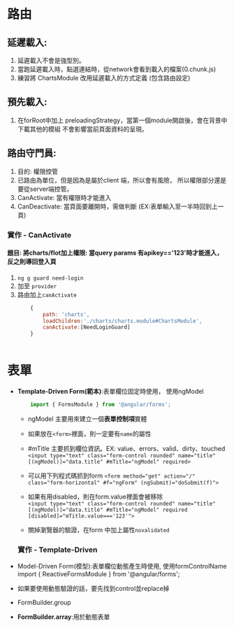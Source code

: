 # 路由
## 延遲載入:
  1. 延遲載入不會是強型別。
  2. 當跑延遲載入時，點選連結時，從network會看到載入的檔案(0.chunk.js)
  3. 練習將 ChartsModule 改用延遲載入的方式定義 (包含路由設定)


## 預先載入:
  1. 在forRoot中加上 preloadingStrategy，當第一個module開啟後，會在背景中下載其他的模組
    不會影響當前頁面資料的呈現。

## 路由守門員:
1. 目的: 權限控管
2. 已路由為單位，但是因為是屬於client 端，所以會有風險，  所以權限部分還是要從server端控管。
3. CanActivate: 當有權限時才能進入
4. CanDeactivate: 當頁面要離開時，需做判斷
   (EX:表單輸入至一半時回到上一頁)
### 實作 - CanActivate
#### 題目: 將charts/flot加上權限:  當query params 有apikey=='123'時才能進入，反之則導回登入頁

1. `ng g guard need-login`
2. 加至 `provider`
3. 路由加上`canActivate`
    ```javascript 
        { 
            path: 'charts',
            loadChildren:'./charts/charts.module#ChartsModule',
            canActivate:[NeedLoginGuard]
        }  
        
# 表單 #
* **Template-Driven Form(範本)**:表單欄位固定時使用，  使用ngModel  
    ```javascript 
        import { FormsModule } from '@angular/forms';
    ```
  * ngModel 主要用來建立一個**表單控制項**實體
  * 如果放在`<form>`裡面，則一定要有`name`的屬性
  * #mTitle 主要抓到欄位資訊。EX: value、errors、valid、dirty、touched
  `<input type="text" class="form-control rounded" name="title" [(ngModel)]="data.title" #mTitle="ngModel" required>`   
  * 可以用下列程式碼抓到form
  `<form method="get" action="/" class="form-horizontal" #f="ngForm" (ngSubmit)="doSubmit(f)">`

  * 如果有用disabled，則在form.value裡面會被移除  
      `<input type="text" class="form-control rounded" name="title"                               [(ngModel)]="data.title" #mTitle="ngModel" required [disabled]="mTitle.value==='123'"> ` 
  * 關掉瀏覽器的驗證，在form 中加上屬性`novalidated`
    
  ### 實作 - Template-Driven ###

* Model-Driven Form(模型):表單欄位動態產生時使用,  使用formControlName  
    import { ReactiveFormsModule } from '@angular/forms';
    
* 如果要使用動態驗證的話，要先找到control並replace掉
* FormBuilder.group 

* **FormBuilder.array**:用於動態表單    
